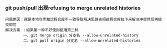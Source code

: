 ### git push/pull 出现refusing to merge unrelated histories
    问题原因：就是本地仓库和远程仓库不一致导致解决思路先把远程仓库拉下来解决冲突然后再提交即可
    解决方案 ：如果第一种不好使则使用第二种
            一、git merge origin 分支名 --allow-unrelated-history
            二、git pull origin 分支名 --allow-unrelated-histories
 